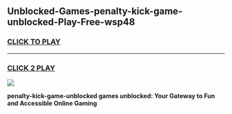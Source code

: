 
## Unblocked-Games-penalty-kick-game-unblocked-Play-Free-wsp48
<h3>
<a href="https://premium76.site?title=penalty-kick-game-unblocked&ref=10A">CLICK TO PLAY</a></h3>
<hr>

<h3>
<a href="https://premium76.site?title=penalty-kick-game-unblocked&ref=10A">CLICK 2 PLAY</a>
  
</h3>

<a href="https://premium76.site?title=penalty-kick-game-unblocked&ref=10A"><img src="https://clearcache.store/games.png"></a>


**penalty-kick-game-unblocked games unblocked: Your Gateway to Fun and Accessible Online Gaming**
